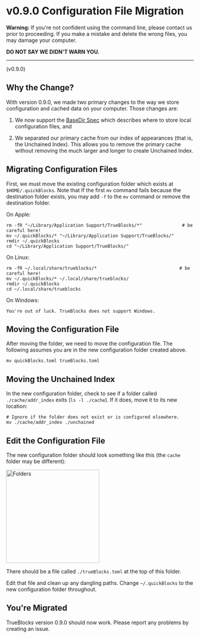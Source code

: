 # v0.9.0 Configuration File Migration

**Warning:** If you're not confident using the command line, please contact us prior to proceeding. If you make a mistake and delete the wrong files, you may damage your computer.

**DO NOT SAY WE DIDN'T WARN YOU.**

---

(v0.9.0)

## Why the Change?

With version 0.9.0, we made two primary changes to the way we store configuration and cached data on your computer. Those changes are:

1. We now support the [BaseDir Spec](https://specifications.freedesktop.org/basedir-spec/basedir-spec-latest.html) which describes where to store local configuration files, and

2. We separated our primary cache from our index of appearances (that is, the Unchained Index). This allows you to remove the primary cache without removing the much larger and longer to create Unchained Index.

## Migrating Configuration Files

First, we must move the existing configuration folder which exists at `$HOME/.quickBlocks`. Note that If the first `mv` command fails because the destination folder exists, you may add `-f` to the `mv` command or remove the destination folder.

On Apple:

```[bash]
rm -fR "~/Library/Application Support/TrueBlocks/*"               # be careful here!
mv ~/.quickBlocks/* "~/Library/Application Support/TrueBlocks/"
rmdir ~/.quickBlocks
cd "~/Library/Application Support/TrueBlocks/"
```

On Linux:

```[bash]
rm -fR ~/.local/share/trueblocks/*                               # be careful here!
mv ~/.quickBlocks/* ~/.local/share/trueblocks/
rmdir ~/.quickBlocks
cd ~/.local/share/trueblocks
```

On Windows:

```[bash]
You're out of luck. TrueBlocks does not support Windows.
```

## Moving the Configuration File

After moving the folder, we need to move the configuration file. The following assumes you are in the new configuration folder created above.

```[bash]
mv quickBlocks.toml trueBlocks.toml
```

## Moving the Unchained Index

In the new configuration folder, check to see if a folder called `./cache/addr_index` exits (`ls -l ./cache`). If it does, move it to its new location:

```[bash]
# Ignore if the folder does not exist or is configured elsewhere.
mv ./cache/addr_index ./unchained
```

## Edit the Configuration File

The new configuration folder should look something like this (the `cache` folder may be different):

<img alt="Folders" src="https://github.com/TrueBlocks/trueblocks-core/blob/new-default-dir/src/other/migrations/folders.png" width="250px" />

There should be a file called `./trueBlocks.toml` at the top of this folder.

Edit that file and clean up any dangling paths. Change `~/.quickBlocks` to the new configuration folder throughout.

## You're Migrated

TrueBlocks version 0.9.0 should now work. Please report any problems by creating an issue.
